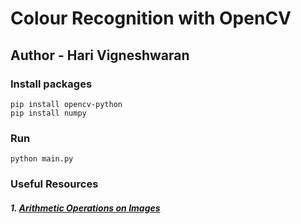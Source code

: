 # Colour Recognition with OpenCV
## Author - Hari Vigneshwaran


### Install packages
```
pip install opencv-python
pip install numpy
```

### Run
```
python main.py
```

### Useful Resources
##### 1. [Arithmetic Operations on Images](https://docs.opencv.org/master/d0/d86/tutorial_py_image_arithmetics.html)
